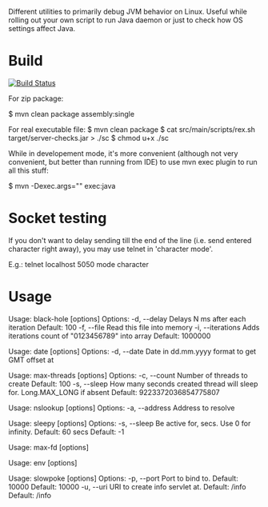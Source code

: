 Different utilities to primarily debug JVM behavior on Linux. Useful while rolling out your own script to run Java daemon or just to check how OS settings affect Java.


Build
======

[![Build Status](https://travis-ci.org/the-dan/server-checks.svg?branch=master)](https://travis-ci.org/the-dan/server-checks)

For zip package:

$ mvn clean package assembly:single

For real executable file:
$ mvn clean package
$ cat src/main/scripts/rex.sh target/server-checks.jar > ./sc
$ chmod u+x ./sc

While in developement mode, it's more convenient (although not very convenient, but better than running from IDE)
to use mvn exec plugin to run all this stuff:

$ mvn -Dexec.args="" exec:java

Socket testing
================
If you don't want to delay sending till the end of the line (i.e. send entered character right away), you may use telnet in 'character mode'.

E.g.:
telnet localhost 5050
mode character

Usage
======

Usage: black-hole [options]
  Options:
    -d, --delay        Delays N ms after each iteration
                       Default: 100
    -f, --file         Read this file into memory
    -i, --iterations   Adds iterations count of "0123456789" into array
                       Default: 1000000

Usage: date [options]
  Options:
    -d, --date   Date in dd.mm.yyyy format to get GMT offset at

Usage: max-threads [options]
  Options:
    -c, --count   Number of threads to create
                  Default: 100
    -s, --sleep   How many seconds created thread will sleep for. Long.MAX_LONG
                  if absent
                  Default: 9223372036854775807

Usage: nslookup [options]
  Options:
    -a, --address   Address to resolve

Usage: sleepy [options]
  Options:
    -s, --sleep   Be active for, secs. Use 0 for infinity. Default: 60 secs
                  Default: -1

Usage: max-fd [options]

Usage: env [options]

Usage: slowpoke [options]
  Options:
    -p, --port   Port to bind to. Default: 10000
                 Default: 10000
    -u, --uri    URI to create info servlet at. Default: /info
                 Default: /info
